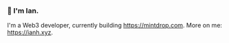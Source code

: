 ### 👋  I'm Ian.

I'm a Web3 developer, currently building https://mintdrop.com.
More on me: https://ianh.xyz.
